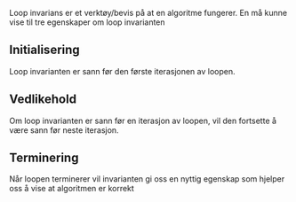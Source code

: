 Loop invarians er et verktøy/bevis på at en algoritme fungerer.
En må kunne vise til tre egenskaper om loop invarianten

## Initialisering
Loop invarianten er sann før den første iterasjonen av loopen.

## Vedlikehold
Om loop invarianten er sann før en iterasjon av loopen,
vil den fortsette å være sann før neste iterasjon.

## Terminering
Når loopen terminerer vil invarianten gi oss en nyttig egenskap som hjelper oss å vise at
algoritmen er korrekt